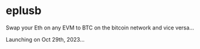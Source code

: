 # eplusb

Swap your Eth on any EVM to BTC on the bitcoin network and vice versa...

Launching on Oct 29th, 2023...
